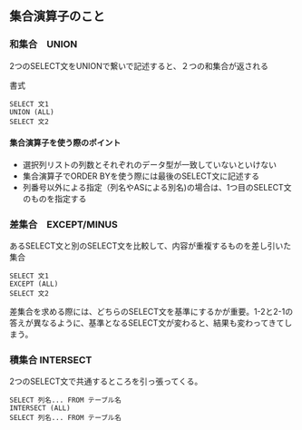 ## 集合演算子のこと

### 和集合　UNION

2つのSELECT文をUNIONで繋いで記述すると、２つの和集合が返される

書式

```
SELECT 文1
UNION (ALL)
SELECT 文2
```

#### 集合演算子を使う際のポイント

- 選択列リストの列数とそれぞれのデータ型が一致していないといけない
- 集合演算子でORDER BYを使う際には最後のSELECT文に記述する
- 列番号以外による指定（列名やASによる別名)の場合は、1つ目のSELECT文のものを指定する

### 差集合　EXCEPT/MINUS

あるSELECT文と別のSELECT文を比較して、内容が重複するものを差し引いた集合

```
SELECT 文1
EXCEPT (ALL)
SELECT 文2
```

差集合を求める際には、どちらのSELECT文を基準にするかが重要。1-2と2-1の答えが異なるように、基準となるSELECT文が変わると、結果も変わってきてしまう。

### 積集合 INTERSECT

2つのSELECT文で共通するところを引っ張ってくる。

```
SELECT 列名... FROM テーブル名
INTERSECT (ALL)
SELECT 列名... FROM テーブル名


